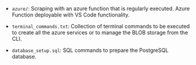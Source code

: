 - `azure/`: Scraping with an azure function that is regularly executed. Azure Function deployable with VS Code functionality. 

- `terminal_commands.txt`: Collection of terminal commands to be executed to create all the azure services or to manage the BLOB storage from the CLI. 

- `database_setup.sql`: SQL commands to prepare the PostgreSQL database. 